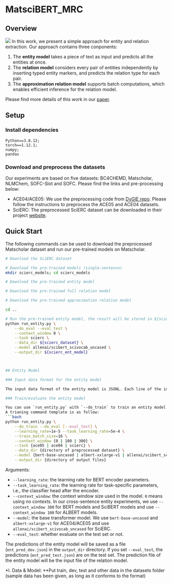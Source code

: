 # MatsciBERT_MRC
## Overview
![](./figs/overview.png)
In this work, we present a simple approach for entity and relation extraction. Our approach contains three conponents:

1. The **entity model** takes a piece of text as input and predicts all the entities at once.
2. The **relation model** considers every pair of entities independently by inserting typed entity markers, and predicts the relation type for each pair.
3. The **approximation relation model** supports batch computations, which enables efficient inference for the relation model.

Please find more details of this work in our [paper](https://arxiv.org/pdf/2010.12812.pdf).

## Setup

### Install dependencies
```
Python==3.8.12; 
torch==1.12.1;
numpy;
pandas
```

### Download and preprocess the datasets
Our experiments are based on five datasets: BC4CHEMD, Matscholar, NLMChem, SOFC-Slot and SOFC. Please find the links and pre-processing below:
* ACE04/ACE05: We use the preprocessing code from [DyGIE repo](https://github.com/luanyi/DyGIE/tree/master/preprocessing). Please follow the instructions to preprocess the ACE05 and ACE04 datasets.
* SciERC: The preprocessed SciERC dataset can be downloaded in their project [website](http://nlp.cs.washington.edu/sciIE/).

## Quick Start
The following commands can be used to download the preprocessed Matscholar dataset and run our pre-trained models on Matscholar.

```bash
# Download the SciERC dataset

# Download the pre-trained models (single-sentence)
mkdir scierc_models; cd scierc_models

# Download the pre-trained entity model

# Download the pre-trained full relation model

# Download the pre-trained approximation relation model

cd ..

# Run the pre-trained entity model, the result will be stored in ${scierc_ent_model}/ent_pred_test.json
python run_entity.py \
    --do_eval --eval_test \
    --context_window 0 \
    --task scierc \
    --data_dir ${scierc_dataset} \
    --model allenai/scibert_scivocab_uncased \
    --output_dir ${scierc_ent_model}



## Entity Model

### Input data format for the entity model

The input data format of the entity model is JSONL. Each line of the input file contains one document in the following format.

### Train/evaluate the entity model

You can use `run_entity.py` with `--do_train` to train an entity model and with `--do_eval` to evaluate an entity model.
A trianing command template is as follow:
```bash
python run_entity.py \
    --do_train --do_eval [--eval_test] \
    --learning_rate=1e-5 --task_learning_rate=5e-4 \
    --train_batch_size=16 \
    --context_window {0 | 100 | 300} \
    --task {ace05 | ace04 | scierc} \
    --data_dir {directory of preprocessed dataset} \
    --model {bert-base-uncased | albert-xxlarge-v1 | allenai/scibert_scivocab_uncased} \
    --output_dir {directory of output files}
```
Arguments:
* `--learning_rate`: the learning rate for BERT encoder parameters.
* `--task_learning_rate`: the learning rate for task-specific parameters, i.e., the classifier head after the encoder.
* `--context_window`: the context window size used in the model. `0` means using no contexts. In our cross-sentence entity experiments, we use `--context_window 300` for BERT models and SciBERT models and use `--context_window 100` for ALBERT models.
* `--model`: the base transformer model. We use `bert-base-uncased` and `albert-xxlarge-v1` for ACE04/ACE05 and use `allenai/scibert_scivocab_uncased` for SciERC.
* `--eval_test`: whether evaluate on the test set or not.

The predictions of the entity model will be saved as a file (`ent_pred_dev.json`) in the `output_dir` directory. If you set `--eval_test`, the predictions (`ent_pred_test.json`) are on the test set. The prediction file of the entity model will be the input file of the relation model.



*I. Data & Model:
**Put train, dev, test and other data in the datasets folder (sample data has been given, as long as it conforms to the format)

